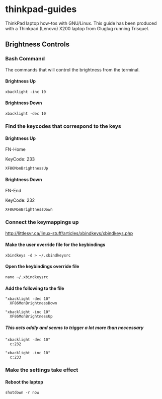 # thinkpad-guides
ThinkPad laptop how-tos with GNU/Linux.
This guide has been produced with a Thinkpad (Lenovo) X200 laptop from Gluglug running Trisquel.

## Brightness Controls

### Bash Command
The commands that will control the brightness from the terminal.

#### Brightness Up

```xbacklight -inc 10```

#### Brightness Down
```xbacklight -dec 10```

### Find the keycodes that correspond to the keys

#### Brightness Up
FN-Home

KeyCode: 233

```XF86MonBrightnessUp```

#### Brightness Down
FN-End

KeyCode: 232

```XF86MonBrightnessDown```

### Connect the keymappings up

http://littlesvr.ca/linux-stuff/articles/xbindkeys/xbindkeys.php

#### Make the user override file for the keybindings
```xbindkeys -d > ~/.xbindkeysrc```

#### Open the keybindings override file
```nano ~/.xbindkeysrc```

#### Add the following to the file

```
"xbacklight -dec 10"
  XF86MonBrightnessDown

"xbacklight -inc 10"
  XF86MonBrightnessUp
```

##### This acts oddly and seems to trigger a lot more than neccessary
```
"xbacklight -dec 10"
  c:232

"xbacklight -inc 10"
  c:233
  ```

### Make the settings take effect

#### Reboot the laptop

```shutdown -r now```

